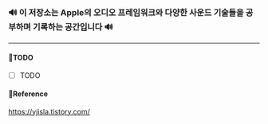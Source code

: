 ### 🔊 이 저장소는 Apple의 오디오 프레임워크와 다양한 사운드 기술들을 공부하며 기록하는 공간입니다 🔊
---


#### 🔩TODO

- [ ] TODO

#### 🔩Reference
https://yjisla.tistory.com/
<!--

**Here are some ideas to get you started:**

🙋‍♀️ A short introduction - what is your organization all about?
🌈 Contribution guidelines - how can the community get involved?
👩‍💻 Useful resources - where can the community find your docs? Is there anything else the community should know?
🍿 Fun facts - what does your team eat for breakfast?
🧙 Remember, you can do mighty things with the power of [Markdown](https://docs.github.com/github/writing-on-github/getting-started-with-writing-and-formatting-on-github/basic-writing-and-formatting-syntax)
-->
